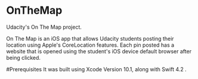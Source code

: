 # OnTheMap

Udacity's On The Map project.

On The Map is an iOS app that allows Udacity students posting their location using Apple's CoreLocation features. Each pin posted has a website that is opened using the student's iOS device default browser after being clicked.

#Prerequisites
It was built using Xcode Version 10.1, along with Swift 4.2 .
